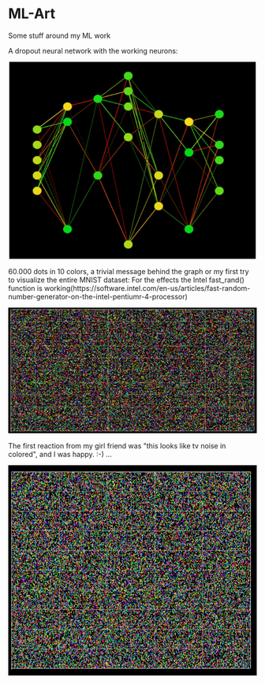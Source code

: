 # ML-Art
Some stuff around my ML work

A dropout neural network with the working neurons:
<p align="center">
  <img width="500" height="400" src="https://github.com/grensen/ML-Art/blob/master/dropout_art.jpg">
</p>
60.000 dots in 10 colors, a trivial message behind the graph or my first try to visualize the entire MNIST dataset:
For the effects the Intel fast_rand() function is working(https://software.intel.com/en-us/articles/fast-random-number-generator-on-the-intel-pentiumr-4-processor)

<p align="center">
  <img src="https://raw.githubusercontent.com/grensen/ML-Art/master/60000_dots_and_10_colors_small.jpg">
</p>
The first reaction from my girl friend was "this looks like tv noise in colored", and I was happy. :-)
...
<p align="center">
  <img width="831" height="427" src="https://raw.githubusercontent.com/grensen/ML-Art/master/60000_dots_and_10_colors.png">
</p>

